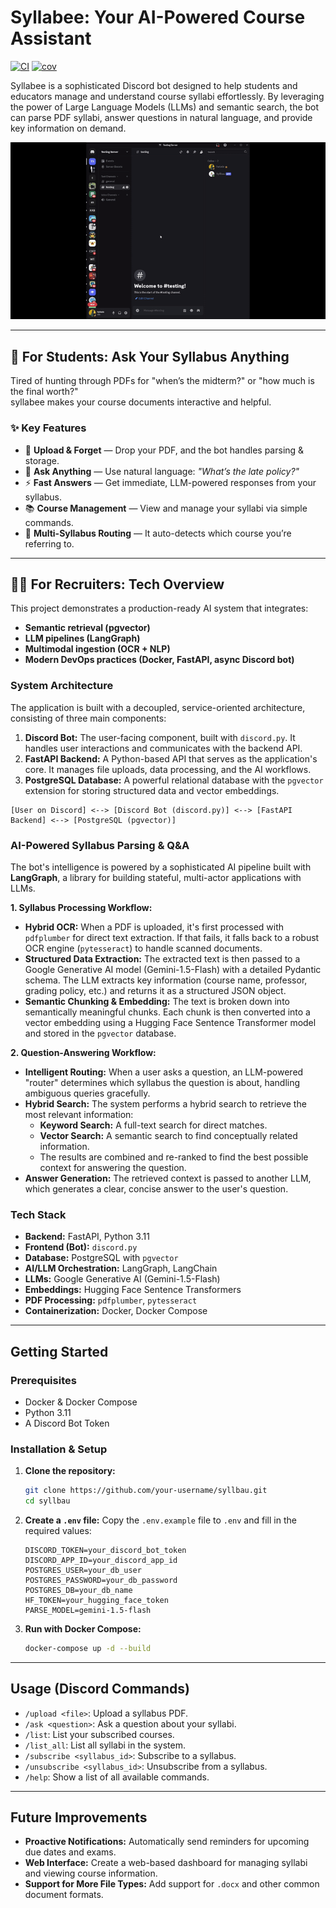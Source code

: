 # Syllabee: Your AI-Powered Course Assistant

<!-- Note: Please replace <OWNER> and <REPO> with your GitHub username and repository name. -->
[![CI](https://github.com/hetyug04/syllabee/actions/workflows/ci.yml/badge.svg)](https://github.com/hetyug04/syllabee/actions/workflows/ci.yml)
[![cov](https://hetyug04.github.io/<repo>/badges/coverage.svg)](https://github.com/hetyug04/<repo>/actions)

Syllabee is a sophisticated Discord bot designed to help students and educators manage and understand course syllabi effortlessly. By leveraging the power of Large Language Models (LLMs) and semantic search, the bot can parse PDF syllabi, answer questions in natural language, and provide key information on demand.

![Syllabee](SyllabeeDemoGif.gif)

---

## 🤖 For Students: Ask Your Syllabus Anything

Tired of hunting through PDFs for "when’s the midterm?" or "how much is the final worth?"  
syllabee makes your course documents interactive and helpful.

### ✨ Key Features
- 📎 **Upload & Forget** — Drop your PDF, and the bot handles parsing & storage.
- 🧠 **Ask Anything** — Use natural language: *"What’s the late policy?"*
- ⚡ **Fast Answers** — Get immediate, LLM-powered responses from your syllabus.
- 📚 **Course Management** — View and manage your syllabi via simple commands.
- 🔀 **Multi-Syllabus Routing** — It auto-detects which course you’re referring to.

---

## 🧑‍💻 For Recruiters: Tech Overview

This project demonstrates a production-ready AI system that integrates:
- **Semantic retrieval (pgvector)**  
- **LLM pipelines (LangGraph)**  
- **Multimodal ingestion (OCR + NLP)**  
- **Modern DevOps practices (Docker, FastAPI, async Discord bot)**

### System Architecture

The application is built with a decoupled, service-oriented architecture, consisting of three main components:

1.  **Discord Bot:** The user-facing component, built with `discord.py`. It handles user interactions and communicates with the backend API.
2.  **FastAPI Backend:** A Python-based API that serves as the application's core. It manages file uploads, data processing, and the AI workflows.
3.  **PostgreSQL Database:** A powerful relational database with the `pgvector` extension for storing structured data and vector embeddings.

```
[User on Discord] <--> [Discord Bot (discord.py)] <--> [FastAPI Backend] <--> [PostgreSQL (pgvector)]
```

### AI-Powered Syllabus Parsing & Q&A

The bot's intelligence is powered by a sophisticated AI pipeline built with **LangGraph**, a library for building stateful, multi-actor applications with LLMs.

**1. Syllabus Processing Workflow:**

*   **Hybrid OCR:** When a PDF is uploaded, it's first processed with `pdfplumber` for direct text extraction. If that fails, it falls back to a robust OCR engine (`pytesseract`) to handle scanned documents.
*   **Structured Data Extraction:** The extracted text is then passed to a Google Generative AI model (Gemini-1.5-Flash) with a detailed Pydantic schema. The LLM extracts key information (course name, professor, grading policy, etc.) and returns it as a structured JSON object.
*   **Semantic Chunking & Embedding:** The text is broken down into semantically meaningful chunks. Each chunk is then converted into a vector embedding using a Hugging Face Sentence Transformer model and stored in the `pgvector` database.

**2. Question-Answering Workflow:**

*   **Intelligent Routing:** When a user asks a question, an LLM-powered "router" determines which syllabus the question is about, handling ambiguous queries gracefully.
*   **Hybrid Search:** The system performs a hybrid search to retrieve the most relevant information:
    *   **Keyword Search:** A full-text search for direct matches.
    *   **Vector Search:** A semantic search to find conceptually related information.
    *   The results are combined and re-ranked to find the best possible context for answering the question.
*   **Answer Generation:** The retrieved context is passed to another LLM, which generates a clear, concise answer to the user's question.

### Tech Stack

*   **Backend:** FastAPI, Python 3.11
*   **Frontend (Bot):** `discord.py`
*   **Database:** PostgreSQL with `pgvector`
*   **AI/LLM Orchestration:** LangGraph, LangChain
*   **LLMs:** Google Generative AI (Gemini-1.5-Flash)
*   **Embeddings:** Hugging Face Sentence Transformers
*   **PDF Processing:** `pdfplumber`, `pytesseract`
*   **Containerization:** Docker, Docker Compose

---

## Getting Started

### Prerequisites

*   Docker & Docker Compose
*   Python 3.11
*   A Discord Bot Token

### Installation & Setup

1.  **Clone the repository:**
    ```bash
    git clone https://github.com/your-username/syllbau.git
    cd syllbau
    ```

2.  **Create a `.env` file:**
    Copy the `.env.example` file to `.env` and fill in the required values:
    ```
    DISCORD_TOKEN=your_discord_bot_token
    DISCORD_APP_ID=your_discord_app_id
    POSTGRES_USER=your_db_user
    POSTGRES_PASSWORD=your_db_password
    POSTGRES_DB=your_db_name
    HF_TOKEN=your_hugging_face_token
    PARSE_MODEL=gemini-1.5-flash
    ```

3.  **Run with Docker Compose:**
    ```bash
    docker-compose up -d --build
    ```

---

## Usage (Discord Commands)

*   `/upload <file>`: Upload a syllabus PDF.
*   `/ask <question>`: Ask a question about your syllabi.
*   `/list`: List your subscribed courses.
*   `/list_all`: List all syllabi in the system.
*   `/subscribe <syllabus_id>`: Subscribe to a syllabus.
*   `/unsubscribe <syllabus_id>`: Unsubscribe from a syllabus.
*   `/help`: Show a list of all available commands.

---

## Future Improvements

*   **Proactive Notifications:** Automatically send reminders for upcoming due dates and exams.
*   **Web Interface:** Create a web-based dashboard for managing syllabi and viewing course information.
*   **Support for More File Types:** Add support for `.docx` and other common document formats.
